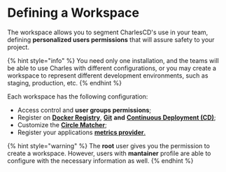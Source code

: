 # Defining a Workspace

The workspace allows you to segment CharlesCD's use in your team, defining **personalized users permissions** that will assure safety to your project.

{% hint style="info" %}
You need only one installation, and the teams will be able to use Charles with different configurations, or you may create a workspace to represent different development environments, such as staging, production, etc.
{% endhint %}

Each workspace has the following configuration:

* Access control and **user groups permissions**;
* Register on [**Docker Registry**](https://docs.charlescd.io/v/v0.2.1-en/get-started/defining-a-workspace/docker-registry), [**Git**](https://docs.charlescd.io/v/v0.2.1-en/get-started/defining-a-workspace) **and** [**Continuous Deployment \(CD\)**](https://docs.charlescd.io/referencia/configuracao-cd);
* Customize the [**Circle Matcher**](../../reference/circle-matcher.md);
* Register your applications [**metrics provider**.](https://docs.charlescd.io/v/v0.2.1-en/referencia-1/metricas/provedor-metrica) 

{% hint style="warning" %}
The **root** user gives you the permission to create a workspace. However, users with **mantainer** profile are able to configure with the necessary information as well.
{% endhint %}


